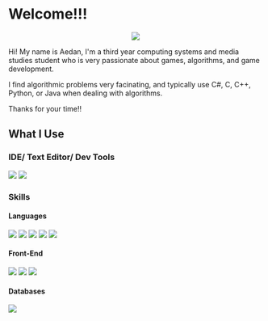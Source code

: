# Welcome!!!


<div align="center">
  <img src="https://media.tenor.com/qvQpDge-RrsAAAAi/eevee-dance-moves.gif">
</div>

Hi! My name is Aedan, I'm a third year computing systems and media studies student who is very passionate about games, algorithms, and game development.

I find algorithmic problems very facinating, and typically use C#, C, C++, Python, or Java when dealing with algorithms.

Thanks for your time!!

## What I Use

### IDE/ Text Editor/ Dev Tools

<img src ="https://img.shields.io/badge/VSCode-blue?logo=visualstudiocode&logoColor=white"/>
<img src ="https://img.shields.io/badge/Godot-478CBF?logo=godotengine&logoColor=white"/>

### Skills

#### Languages

<img src="https://img.shields.io/badge/C-A8B9CC?logo=c&logoColor=white"/>
<img src="https://img.shields.io/badge/C_Sharp-512BD4?logo=csharp&logoColor=white"/>
<img src="https://img.shields.io/badge/C++-00599C?logo=cplusplus&logoColor=white"/>
<img src="https://img.shields.io/badge/Python-3776AB?logo=python&logoColor=white"/>
<img src="https://img.shields.io/badge/Java-orange"/>

#### Front-End

<img src="https://img.shields.io/badge/HTML5-E34F26?logo=html5&logoColor=white"/>
<img src="https://img.shields.io/badge/CSS3-1572B6?logo=css3&logoColor=white"/>
<img src='https://img.shields.io/badge/JavaScript-F7DF1E?logo=javascript&logoColor=white'/>

#### Databases

<img src="https://img.shields.io/badge/MySQL-4479A1?logo=mysql&logoColor=white"/>